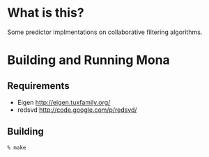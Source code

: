 # What is this?
Some predictor implmentations on collaborative filtering algorithms.

# Building and Running Mona
## Requirements
- Eigen http://eigen.tuxfamily.org/
- redsvd http://code.google.com/p/redsvd/

## Building
    % make


